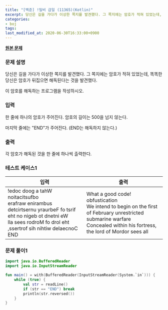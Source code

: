 ```yaml
---
title: "[백준] !밀비 급일 (11365)(Kotlin)"
excerpt: 당신은 길을 가다가 이상한 쪽지를 발견했다. 그 쪽지에는 암호가 적혀 있었는데, 똑똑한 당신은 암호가 뒤집으면 해독된다는 것을 발견했다.
categories:
- boj
tags:
last_modified_at: 2020-06-30T16:33:00+0900
---
```


**[원본 문제](https://www.acmicpc.net/problem/11365)**

### 문제 설명

당신은 길을 가다가 이상한 쪽지를 발견했다. 그 쪽지에는 암호가 적혀 있었는데, 똑똑한 당신은 암호가 뒤집으면 해독된다는 것을 발견했다.

이 암호를 해독하는 프로그램을 작성하시오.

### 입력

한 줄에 하나의 암호가 주어진다. 암호의 길이는 500을 넘지 않는다.

마지막 줄에는 "END"가 주어진다. (END는 해독하지 않는다.)

### 출력

각 암호가 해독된 것을 한 줄에 하나씩 출력한다.

### 테스트 케이스1

|입력|출력|
|-----|-----|
|!edoc doog a tahW<br>noitacitsufbo<br>erafraw enirambus detcirtsernu yraurbeF fo tsrif eht no nigeb ot dnetni eW<br>lla sees rodroM fo drol eht ,ssertrof sih nihtiw delaecnoC<br>END|What a good code!<br>obfustication<br>We intend to begin on the first of February unrestricted submarine warfare<br>Concealed within his fortress, the lord of Mordor sees all|


### 문제 풀이1

```kotlin
import java.io.BufferedReader
import java.io.InputStreamReader

fun main() = with(BufferedReader(InputStreamReader(System.`in`))) {
    while (true) {
        val str = readLine()
        if (str == "END") break
        println(str.reversed())
    }
}
```

